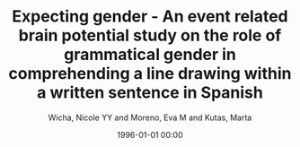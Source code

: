 ---
layout: post
title: Expecting gender - An event related brain potential study on the role of grammatical gender in comprehending a line drawing within a written sentence in Spanish

date: 1996-01-01 00:00
author: Wicha, Nicole YY and Moreno, Eva M and Kutas, Marta
journal: Cortex

year: 2003
---